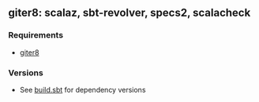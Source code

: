 ## giter8: scalaz, sbt-revolver, specs2, scalacheck

### Requirements

* [giter8](https://github.com/n8han/giter8)

### Versions

* See [build.sbt](src/main/g8/build.sbt) for dependency versions
